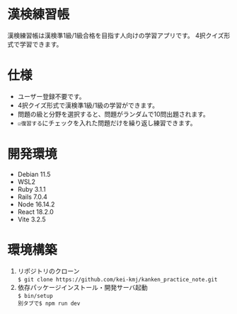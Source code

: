 # 漢検練習帳
漢検練習帳は漢検準1級/1級合格を目指す人向けの学習アプリです。
4択クイズ形式で学習できます。

# 仕様
- ユーザー登録不要です。
- 4択クイズ形式で漢検準1級/1級の学習ができます。
- 問題の級と分野を選択すると、問題がランダムで10問出題されます。
-  `☑復習する`にチェックを入れた問題だけを繰り返し練習できます。

# 開発環境
- Debian 11.5
- WSL2
- Ruby 3.1.1
- Rails 7.0.4
- Node 16.14.2
- React 18.2.0
- Vite 3.2.5

# 環境構築
1. リポジトリのクローン   
`$ git clone https://github.com/kei-kmj/kanken_practice_note.git`
2. 依存パッケージインストール・開発サーバ起動   
`$ bin/setup`  
`別タブで$ npm run dev`
